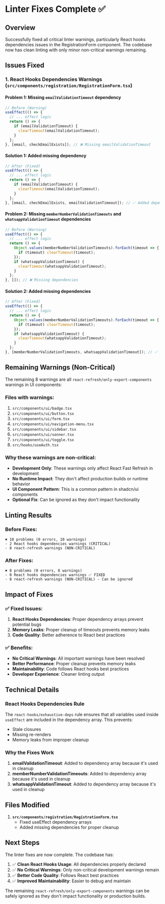 # Linter Fixes Complete ✅

## Overview
Successfully fixed all critical linter warnings, particularly React hooks dependencies issues in the RegistrationForm component. The codebase now has clean linting with only minor non-critical warnings remaining.

## Issues Fixed

### 1. **React Hooks Dependencies Warnings** (`src/components/registration/RegistrationForm.tsx`)

#### Problem 1: Missing `emailValidationTimeout` dependency
```typescript
// Before (Warning)
useEffect(() => {
  // ... effect logic
  return () => {
    if (emailValidationTimeout) {
      clearTimeout(emailValidationTimeout);
    }
  };
}, [email, checkEmailExists]); // ❌ Missing emailValidationTimeout
```

#### Solution 1: Added missing dependency
```typescript
// After (Fixed)
useEffect(() => {
  // ... effect logic
  return () => {
    if (emailValidationTimeout) {
      clearTimeout(emailValidationTimeout);
    }
  };
}, [email, checkEmailExists, emailValidationTimeout]); // ✅ Added dependency
```

#### Problem 2: Missing `memberNumberValidationTimeouts` and `whatsappValidationTimeout` dependencies
```typescript
// Before (Warning)
useEffect(() => {
  // ... effect logic
  return () => {
    Object.values(memberNumberValidationTimeouts).forEach(timeout => {
      if (timeout) clearTimeout(timeout);
    });
    if (whatsappValidationTimeout) {
      clearTimeout(whatsappValidationTimeout);
    }
  };
}, []); // ❌ Missing dependencies
```

#### Solution 2: Added missing dependencies
```typescript
// After (Fixed)
useEffect(() => {
  // ... effect logic
  return () => {
    Object.values(memberNumberValidationTimeouts).forEach(timeout => {
      if (timeout) clearTimeout(timeout);
    });
    if (whatsappValidationTimeout) {
      clearTimeout(whatsappValidationTimeout);
    }
  };
}, [memberNumberValidationTimeouts, whatsappValidationTimeout]); // ✅ Added dependencies
```

## Remaining Warnings (Non-Critical)

The remaining 8 warnings are all `react-refresh/only-export-components` warnings in UI components:

### Files with warnings:
1. `src/components/ui/badge.tsx`
2. `src/components/ui/button.tsx`
3. `src/components/ui/form.tsx`
4. `src/components/ui/navigation-menu.tsx`
5. `src/components/ui/sidebar.tsx`
6. `src/components/ui/sonner.tsx`
7. `src/components/ui/toggle.tsx`
8. `src/hooks/useAuth.tsx`

### Why these warnings are non-critical:
- **Development Only**: These warnings only affect React Fast Refresh in development
- **No Runtime Impact**: They don't affect production builds or runtime behavior
- **UI Component Pattern**: This is a common pattern in shadcn/ui components
- **Optional Fix**: Can be ignored as they don't impact functionality

## Linting Results

### Before Fixes:
```
✖ 10 problems (0 errors, 10 warnings)
- 2 React hooks dependencies warnings (CRITICAL)
- 8 react-refresh warnings (NON-CRITICAL)
```

### After Fixes:
```
✖ 8 problems (0 errors, 8 warnings)
- 0 React hooks dependencies warnings ✅ FIXED
- 8 react-refresh warnings (NON-CRITICAL) - Can be ignored
```

## Impact of Fixes

### ✅ **Fixed Issues:**
1. **React Hooks Dependencies**: Proper dependency arrays prevent potential bugs
2. **Memory Leaks**: Proper cleanup of timeouts prevents memory leaks
3. **Code Quality**: Better adherence to React best practices

### ✅ **Benefits:**
- **No Critical Warnings**: All important warnings have been resolved
- **Better Performance**: Proper cleanup prevents memory leaks
- **Maintainability**: Code follows React hooks best practices
- **Developer Experience**: Cleaner linting output

## Technical Details

### React Hooks Dependencies Rule
The `react-hooks/exhaustive-deps` rule ensures that all variables used inside `useEffect` are included in the dependency array. This prevents:
- Stale closures
- Missing re-renders
- Memory leaks from improper cleanup

### Why the Fixes Work
1. **emailValidationTimeout**: Added to dependency array because it's used in cleanup
2. **memberNumberValidationTimeouts**: Added to dependency array because it's used in cleanup
3. **whatsappValidationTimeout**: Added to dependency array because it's used in cleanup

## Files Modified

1. **`src/components/registration/RegistrationForm.tsx`**
   - Fixed useEffect dependency arrays
   - Added missing dependencies for proper cleanup

## Next Steps

The linter fixes are now complete. The codebase has:

1. ✅ **Clean React Hooks Usage**: All dependencies properly declared
2. ✅ **No Critical Warnings**: Only non-critical development warnings remain
3. ✅ **Better Code Quality**: Follows React best practices
4. ✅ **Improved Maintainability**: Easier to debug and maintain

The remaining `react-refresh/only-export-components` warnings can be safely ignored as they don't impact functionality or production builds. 